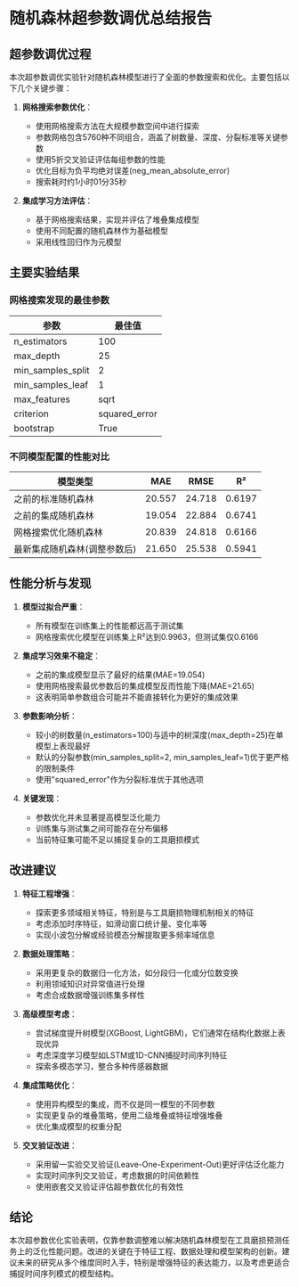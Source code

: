 # 随机森林超参数调优总结报告

## 超参数调优过程

本次超参数调优实验针对随机森林模型进行了全面的参数搜索和优化。主要包括以下几个关键步骤：

1. **网格搜索参数优化**：
   - 使用网格搜索方法在大规模参数空间中进行探索
   - 参数网格包含5760种不同组合，涵盖了树数量、深度、分裂标准等关键参数
   - 使用5折交叉验证评估每组参数的性能
   - 优化目标为负平均绝对误差(neg_mean_absolute_error)
   - 搜索耗时约1小时01分35秒

2. **集成学习方法评估**：
   - 基于网格搜索结果，实现并评估了堆叠集成模型
   - 使用不同配置的随机森林作为基础模型
   - 采用线性回归作为元模型

## 主要实验结果

### 网格搜索发现的最佳参数

| 参数              | 最佳值           |
|-------------------|-----------------|
| n_estimators      | 100             |
| max_depth         | 25              |
| min_samples_split | 2               |
| min_samples_leaf  | 1               |
| max_features      | sqrt            |
| criterion         | squared_error   |
| bootstrap         | True            |

### 不同模型配置的性能对比

| 模型类型                   | MAE    | RMSE    | R²     |
|---------------------------|--------|---------|--------|
| 之前的标准随机森林          | 20.557 | 24.718  | 0.6197 |
| 之前的集成随机森林          | 19.054 | 22.884  | 0.6741 |
| 网格搜索优化随机森林        | 20.839 | 24.818  | 0.6166 |
| 最新集成随机森林(调整参数后) | 21.650 | 25.538  | 0.5941 |

## 性能分析与发现

1. **模型过拟合严重**：
   - 所有模型在训练集上的性能都远高于测试集
   - 网格搜索优化模型在训练集上R²达到0.9963，但测试集仅0.6166

2. **集成学习效果不稳定**：
   - 之前的集成模型显示了最好的结果(MAE=19.054)
   - 使用网格搜索最优参数后的集成模型反而性能下降(MAE=21.65)
   - 这表明简单参数组合可能并不能直接转化为更好的集成效果

3. **参数影响分析**：
   - 较小的树数量(n_estimators=100)与适中的树深度(max_depth=25)在单模型上表现最好
   - 默认的分裂参数(min_samples_split=2, min_samples_leaf=1)优于更严格的限制条件
   - 使用"squared_error"作为分裂标准优于其他选项

4. **关键发现**：
   - 参数优化并未显著提高模型泛化能力
   - 训练集与测试集之间可能存在分布偏移
   - 当前特征集可能不足以捕捉复杂的工具磨损模式

## 改进建议

1. **特征工程增强**：
   - 探索更多领域相关特征，特别是与工具磨损物理机制相关的特征
   - 考虑添加时序特征，如滑动窗口统计量、变化率等
   - 实现小波包分解或经验模态分解提取更多频率域信息

2. **数据处理策略**：
   - 采用更复杂的数据归一化方法，如分段归一化或分位数变换
   - 利用领域知识对异常值进行处理
   - 考虑合成数据增强训练集多样性

3. **高级模型考虑**：
   - 尝试梯度提升树模型(XGBoost, LightGBM)，它们通常在结构化数据上表现优异
   - 考虑深度学习模型如LSTM或1D-CNN捕捉时间序列特征
   - 探索多模态学习，整合多种传感器数据

4. **集成策略优化**：
   - 使用异构模型的集成，而不仅是同一模型的不同参数
   - 实现更复杂的堆叠策略，使用二级堆叠或特征增强堆叠
   - 优化集成模型的权重分配

5. **交叉验证改进**：
   - 采用留一实验交叉验证(Leave-One-Experiment-Out)更好评估泛化能力
   - 实现时间序列交叉验证，考虑数据的时间依赖性
   - 使用嵌套交叉验证评估超参数优化的有效性

## 结论

本次超参数优化实验表明，仅靠参数调整难以解决随机森林模型在工具磨损预测任务上的泛化性能问题。改进的关键在于特征工程、数据处理和模型架构的创新。建议未来的研究从多个维度同时入手，特别是增强特征的表达能力，以及考虑更适合捕捉时间序列模式的模型结构。 